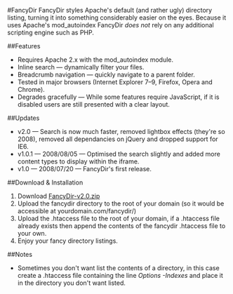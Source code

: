 #FancyDir
FancyDir styles Apache's default (and rather ugly) directory listing, turning it into something considerably easier on the eyes.
Because it uses Apache's mod_autoindex FancyDir <em>does not</em> rely on any additional scripting engine such as PHP.

##Features
* Requires Apache 2.x with the mod_autoindex module.
* Inline search &mdash; dynamically filter your files.
* Breadcrumb navigation &mdash; quickly navigate to a parent folder.
* Tested in major browsers (Internet Explorer 7&ndash;9, Firefox, Opera and Chrome).
* Degrades gracefully &mdash; While some features require JavaScript, if it is disabled users are still presented with a clear layout.

##Updates
* v2.0 &mdash; Search is now much faster, removed lightbox effects (they're so 2008), removed all dependancies on jQuery and dropped support for IE6.
* v1.0.1 &mdash; 2008/08/05 &mdash; Optimised the search slightly and added more content types to display within the iframe.
* v1.0 &mdash; 2008/07/20 &mdash; FancyDir's first release.

##Download & Installation
1. Download [FancyDir-v2.0.zip](https://github.com/BPScott/FancyDir/zipball/v2.0)
2. Upload the fancydir directory to the root of your domain (so it would be accessible at yourdomain.com/fancydir/)
3. Upload the .htaccess file to the root of your domain, if a .htaccess file already exists then append the contents of the fancydir .htaccess file to your own.
4. Enjoy your fancy directory listings.

##Notes
* Sometimes you don't want list the contents of a directory, in this case create a .htaccess file containing the line *Options -Indexes* and place it in the directory you don't want listed.